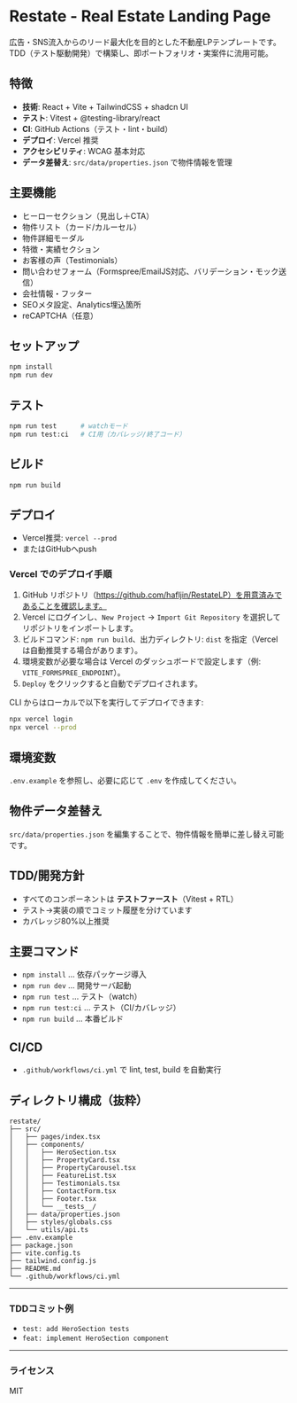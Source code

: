 # Restate - Real Estate Landing Page

広告・SNS流入からのリード最大化を目的とした不動産LPテンプレートです。TDD（テスト駆動開発）で構築し、即ポートフォリオ・実案件に流用可能。

## 特徴
- **技術**: React + Vite + TailwindCSS + shadcn UI
- **テスト**: Vitest + @testing-library/react
- **CI**: GitHub Actions（テスト・lint・build）
- **デプロイ**: Vercel 推奨
- **アクセシビリティ**: WCAG 基本対応
- **データ差替え**: `src/data/properties.json` で物件情報を管理

## 主要機能
- ヒーローセクション（見出し＋CTA）
- 物件リスト（カード/カルーセル）
- 物件詳細モーダル
- 特徴・実績セクション
- お客様の声（Testimonials）
- 問い合わせフォーム（Formspree/EmailJS対応、バリデーション・モック送信）
- 会社情報・フッター
- SEOメタ設定、Analytics埋込箇所
- reCAPTCHA（任意）

## セットアップ
```sh
npm install
npm run dev
```

## テスト
```sh
npm run test      # watchモード
npm run test:ci   # CI用（カバレッジ/終了コード）
```

## ビルド
```sh
npm run build
```

## デプロイ
- Vercel推奨: `vercel --prod`
- またはGitHubへpush

### Vercel でのデプロイ手順

1. GitHub リポジトリ（https://github.com/hafljin/RestateLP）を用意済みであることを確認します。
2. Vercel にログインし、`New Project` → `Import Git Repository` を選択してリポジトリをインポートします。
3. ビルドコマンド: `npm run build`、出力ディレクトリ: `dist` を指定（Vercel は自動推奨する場合があります）。
4. 環境変数が必要な場合は Vercel のダッシュボードで設定します（例: `VITE_FORMSPREE_ENDPOINT`）。
5. `Deploy` をクリックすると自動でデプロイされます。

CLI からはローカルで以下を実行してデプロイできます:

```bash
npx vercel login
npx vercel --prod
```

## 環境変数
`.env.example` を参照し、必要に応じて `.env` を作成してください。

## 物件データ差替え
`src/data/properties.json` を編集することで、物件情報を簡単に差し替え可能です。

## TDD/開発方針
- すべてのコンポーネントは **テストファースト**（Vitest + RTL）
- テスト→実装の順でコミット履歴を分けています
- カバレッジ80%以上推奨

## 主要コマンド
- `npm install` … 依存パッケージ導入
- `npm run dev` … 開発サーバ起動
- `npm run test` … テスト（watch）
- `npm run test:ci` … テスト（CI/カバレッジ）
- `npm run build` … 本番ビルド

## CI/CD
- `.github/workflows/ci.yml` で lint, test, build を自動実行

## ディレクトリ構成（抜粋）
```
restate/
├── src/
│   ├── pages/index.tsx
│   ├── components/
│   │   ├── HeroSection.tsx
│   │   ├── PropertyCard.tsx
│   │   ├── PropertyCarousel.tsx
│   │   ├── FeatureList.tsx
│   │   ├── Testimonials.tsx
│   │   ├── ContactForm.tsx
│   │   ├── Footer.tsx
│   │   └── __tests__/
│   ├── data/properties.json
│   ├── styles/globals.css
│   └── utils/api.ts
├── .env.example
├── package.json
├── vite.config.ts
├── tailwind.config.js
├── README.md
└── .github/workflows/ci.yml
```

---

### TDDコミット例
- `test: add HeroSection tests`
- `feat: implement HeroSection component`

---

### ライセンス
MIT
